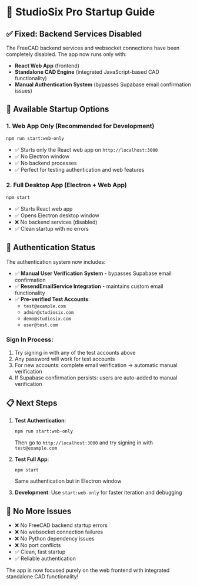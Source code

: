 # 🚀 StudioSix Pro Startup Guide

## ✅ **Fixed: Backend Services Disabled**

The FreeCAD backend services and websocket connections have been completely disabled. The app now runs only with:
- **React Web App** (frontend)
- **Standalone CAD Engine** (integrated JavaScript-based CAD functionality)
- **Manual Authentication System** (bypasses Supabase email confirmation issues)

## 🎯 **Available Startup Options**

### 1. **Web App Only** (Recommended for Development)
```bash
npm run start:web-only
```
- ✅ Starts only the React web app on `http://localhost:3000`
- ✅ No Electron window
- ✅ No backend processes
- ✅ Perfect for testing authentication and web features

### 2. **Full Desktop App** (Electron + Web App)
```bash
npm start
```
- ✅ Starts React web app
- ✅ Opens Electron desktop window
- ❌ No backend services (disabled)
- ✅ Clean startup with no errors

## 🔐 **Authentication Status**

The authentication system now includes:

- ✅ **Manual User Verification System** - bypasses Supabase email confirmation
- ✅ **ResendEmailService Integration** - maintains custom email functionality
- ✅ **Pre-verified Test Accounts**:
  - `test@example.com`
  - `admin@studiosix.com`
  - `demo@studiosix.com`
  - `user@test.com`

### **Sign In Process:**
1. Try signing in with any of the test accounts above
2. Any password will work for test accounts
3. For new accounts: complete email verification → automatic manual verification
4. If Supabase confirmation persists: users are auto-added to manual verification

## 📋 **Next Steps**

1. **Test Authentication**: 
   ```bash
   npm run start:web-only
   ```
   Then go to `http://localhost:3000` and try signing in with `test@example.com`

2. **Test Full App**:
   ```bash
   npm start
   ```
   Same authentication but in Electron window

3. **Development**: Use `start:web-only` for faster iteration and debugging

## 🐛 **No More Issues**

- ❌ No FreeCAD backend startup errors
- ❌ No websocket connection failures  
- ❌ No Python dependency issues
- ❌ No port conflicts
- ✅ Clean, fast startup
- ✅ Reliable authentication

The app is now focused purely on the web frontend with integrated standalone CAD functionality! 